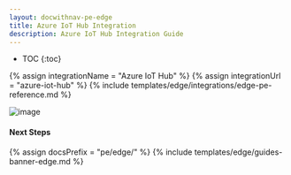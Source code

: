 ```yaml
---
layout: docwithnav-pe-edge
title: Azure IoT Hub Integration
description: Azure IoT Hub Integration Guide
---
```


* TOC
{:toc}

{% assign integrationName = "Azure IoT Hub" %}
{% assign integrationUrl = "azure-iot-hub" %}
{% include templates/edge/integrations/edge-pe-reference.md %}

![image](/images/coming-soon.jpg)

#### Next Steps

{% assign docsPrefix = "pe/edge/" %}
{% include templates/edge/guides-banner-edge.md %}